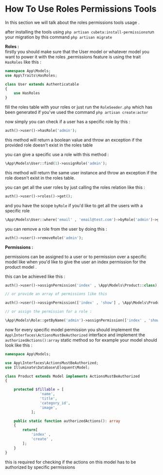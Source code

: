 <h1 id="cubeta-permissions-usage">How To Use Roles Permissions Tools </h1>

In this section we will talk about the roles permissions tools usage .

after installing the tools using `php artisan cubeta:install-permissions`run your migration by this
command `php artisan migrate`

**Roles :** <br>
firstly you should make sure that the User model or whatever model you want to power it with the roles ,permissions
feature is using the trait `HasRoles` like this :

```php
namespace App\Models;
use App\Traits\HasRoles;

class User extends Authenticatable
{
    use HasRoles
}
```

fill the roles table with your roles or just run the `RoleSeeder.php` which has been generated if you've used the
command `php artisan create:actor`

now simply you can check if a user has a specific role by this :

```php
auth()->user()->hasRole('admin');
```

this method will return a boolean value and throw an exception if the provided role doesn't exist in the roles table

you can give a specific use a role with this method :

```php
\App\Models\User::find(1)->assignRole('admin');
```

this method will return the same user instance and throw an exception if the role doesn't exist in the roles table.

you can get all the user roles by just calling the roles relation like this :

```php
auth()->user()->roles()->get();
```

and you have the scope `byRole` if you'd like to get all the users with a specific role

```php
\App\Models\User::where('email' , 'email@test.com')->byRole('admin')->get();
```

you can remove a role from the user by doing this :

```php
auth()->user()->removeRole('admin');
```

**Permissions :** <br>

permissions can be assigned to a user or to permission over a specific model
like when you'd like to give the user an index permission for the product model .

this can be achieved like this :

```php
auth()->user()->assignPermission('index' , \App\Models\Product::class)

// or provide an array of permissions like this

auth()->user()->assignPermission(['index' , 'show'] , \App\Models\Product::class)

// or assign the permission for a role : 

\App\Models\Role::getByName('admin')->assignPermission(['index' , 'show'] , \App\Models\Product::class);
```

now for every specific model permission you should implement the `App\Interfaces\ActionsMustBeAuthorized` interface and
implement the `authorizedActions():array` static method
so for example your model should look like this :

```php
namespace App\Models;

use App\Interfaces\ActionsMustBeAuthorized;
use Illuminate\Database\Eloquent\Model;

class Product extends Model implements ActionsMustBeAuthorized
{

    protected $fillable = [
                'name',
                'title',
                'category_id',
                'image',
            ];

    public static function authorizedActions(): array
    {
        return[
            'index' ,
            'create' ,
        ];
    }
}
```

this is required for checking if the actions on this model has to be authorized by specific permissions

